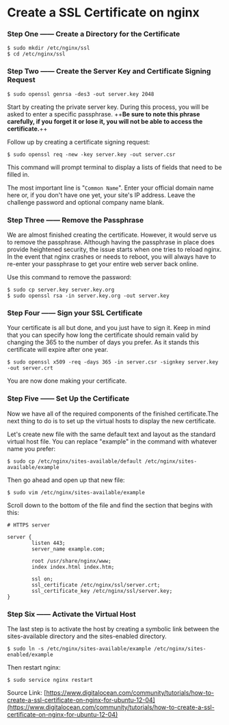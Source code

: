 # Create a SSL Certificate on nginx


### Step One —— Create a Directory for the Certificate
```
$ sudo mkdir /etc/nginx/ssl
$ cd /etc/nginx/ssl
```


### Step Two —— Create the Server Key and Certificate Signing Request
```
$ sudo openssl genrsa -des3 -out server.key 2048
```
Start by creating the private server key. During this process, you will be asked to enter a specific passphrase. ++**Be sure to note this phrase carefully, if you forget it or lose it, you will not be able to access the certificate.**++

Follow up by creating a certificate signing request:
```
$ sudo openssl req -new -key server.key -out server.csr
```
This command will prompt terminal to display a lists of fields that need to be filled in.

The most important line is "```Common Name```". Enter your official domain name here or, if you don't have one yet, your site's IP address. Leave the challenge password and optional company name blank.


### Step Three —— Remove the Passphrase

We are almost finished creating the certificate. However, it would serve us to remove the passphrase. Although having the passphrase in place does provide heightened security, the issue starts when one tries to reload nginx. In the event that nginx crashes or needs to reboot, you will always have to re-enter your passphrase to get your entire web server back online.

Use this command to remove the password:
```
$ sudo cp server.key server.key.org
$ sudo openssl rsa -in server.key.org -out server.key
```


### Step Four —— Sign your SSL Certificate

Your certificate is all but done, and you just have to sign it. Keep in mind that you can specify how long the certificate should remain valid by changing the 365 to the number of days you prefer. As it stands this certificate will expire after one year.
```
$ sudo openssl x509 -req -days 365 -in server.csr -signkey server.key -out server.crt
```
You are now done making your certificate.


### Step Five —— Set Up the Certificate

Now we have all of the required components of the finished certificate.The next thing to do is to set up the virtual hosts to display the new certificate.

Let's create new file with the same default text and layout as the standard virtual host file. You can replace "example" in the command with whatever name you prefer:
```
$ sudo cp /etc/nginx/sites-available/default /etc/nginx/sites-available/example
```
Then go ahead and open up that new file:
```
$ sudo vim /etc/nginx/sites-available/example
```
Scroll down to the bottom of the file and find the section that begins with this:
```
# HTTPS server

server {
        listen 443;
        server_name example.com;

        root /usr/share/nginx/www;
        index index.html index.htm;

        ssl on;
        ssl_certificate /etc/nginx/ssl/server.crt;
        ssl_certificate_key /etc/nginx/ssl/server.key;
}
```


### Step Six —— Activate the Virtual Host

The last step is to activate the host by creating a symbolic link between the sites-available directory and the sites-enabled directory.
```
$ sudo ln -s /etc/nginx/sites-available/example /etc/nginx/sites-enabled/example
```
Then restart nginx:
```
$ sudo service nginx restart
```


Source Link: [https://www.digitalocean.com/community/tutorials/how-to-create-a-ssl-certificate-on-nginx-for-ubuntu-12-04](https://www.digitalocean.com/community/tutorials/how-to-create-a-ssl-certificate-on-nginx-for-ubuntu-12-04)